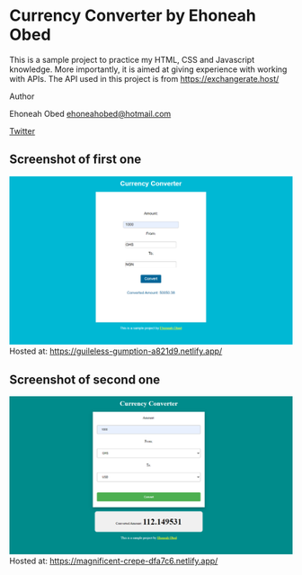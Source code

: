 # Currency Converter by Ehoneah Obed
This is a sample project to practice my HTML, CSS and Javascript knowledge. More importantly, it is aimed at giving experience with working with APIs. The API used in this project is from https://exchangerate.host/

Author

  Ehoneah Obed <ehoneahobed@hotmail.com>
  
  [Twitter](https://ehoneahobed.com/twitter)


## Screenshot of first one
  ![screenshot of main](./images/currency%20converter%20app%20screenshot%20-main.png)
  Hosted at:  https://guileless-gumption-a821d9.netlify.app/

## Screenshot of second one
  ![screenshot of main](./images/currency%20converter%20app%20screenshot.png)
  Hosted at: https://magnificent-crepe-dfa7c6.netlify.app/ 
